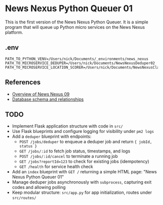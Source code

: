 # News Nexus Python Queuer 01

This is the first version of the News Nexus Python Queuer. It is a simple program that will queue up Python micro services on the News Nexus platform.

## .env

```
PATH_TO_PYTHON_VENV=/Users/nick/Documents/_environments/news_nexus
PATH_TO_MICROSERVICE_DEDUPER=/Users/nick/Documents/NewsNexusDeduper02
PATH_TO_MICROSERVICE_LOCATION_SCORER=/Users/nick/Documents/NewsNexusClassifierLocationScorer01
```

## References

- [Overview of News Nexus 09](docs/NEWS_NEXUS_09.md)
- [Database schema and relationships](docs/DATABASE_OVERVIEW.md)

## TODO

- Implement Flask application structure with code in `src/`
- Use Flask blueprints and configure logging for visibility under `pm2 logs`
- Add a `deduper` blueprint with endpoints:
  - `POST /jobs/deduper` to enqueue a deduper job and return `{ jobId, status }`
  - `GET /jobs/:id` to fetch job status, timestamps, and logs
  - `POST /jobs/:id/cancel` to terminate a running job
  - `GET /jobs?reportId=123` to check for existing jobs (idempotency)
  - `GET /health` for service health check
- Add an `index` blueprint with `GET /` returning a simple HTML page: "News Nexus Python Queuer 01"
- Manage deduper jobs asynchronously with `subprocess`, capturing exit codes and allowing polling
- Keep modular structure: `src/app.py` for app initialization, routes under `src/routes/`

